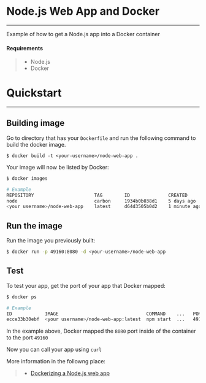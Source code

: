 # Node.js Web App and Docker
---
Example of  how to get a Node.js app into a Docker container

#### Requirements
>- Node.js
>- Docker 
# Quickstart
---

## Building image

Go to directory that has your `Dockerfile` and run the following command to build the docker image.

`$ docker build -t <your-username>/node-web-app .`

Your image will now be listed by Docker:

``` bash
$ docker images

# Example
REPOSITORY                      TAG        ID              CREATED
node                            carbon     1934b0b038d1    5 days ago
<your username>/node-web-app    latest     d64d3505b0d2    1 minute ago
```

## Run the image

Run the image you previously built:

``` bash
$ docker run -p 49160:8080 -d <your-username>/node-web-app
```
## Test

To test your app, get the port of your app that Docker mapped:

``` bash
$ docker ps

# Example
ID            IMAGE                                COMMAND    ...   PORTS
ecce33b30ebf  <your username>/node-web-app:latest  npm start  ...   49160->8080
```

In the example above, Docker mapped the `8080` port inside of the container to the port `49160`

Now you can call your app using `curl`

More information in the followng place:

>- [Dockerizing a Node.js web app](https://nodejs.org/en/docs/guides/nodejs-docker-webapp/)
